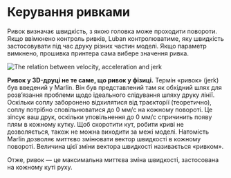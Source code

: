 Керування ривками
====

Ривок визначає швидкість, з якою головка може проходити повороти. Якщо ввімкнено контроль ривків, Luban контролюватиме, яку швидкість застосовувати під час друку різних частин моделі. Якщо параметр вимкнено, прошивка принтера сама вибере значення ривка.

![The relation between velocity, acceleration and jerk](../images/velocity_acceleration_jerk.svg)

**Ривок у 3D-друці не те саме, що ривок у фізиці.** Термін «ривок» (jerk) був введений у Marlin. Він був представлений там як обхідний шлях для розвʼязання проблеми щодо ідеального слідування шляху друку лінії. Оскільки соплу заборонено відхилятися від траєкторії (теоретично), соплу потрібно сповільнюватися до 0 мм/с на кожному повороті. Це зіпсує ваш друк, оскільки уповільнення до 0 мм/с спричинить появу плям в кожному кутку. Щоб скоротити кут, робити криві не дозволяється, також не можна виходити за межі моделі. Натомість Marlin дозволяє миттєво змінювати вектор швидкості в кожному повороті. Величина цієї зміни вектора швидкості називається «ривком».

Отже, ривок — це максимальна миттєва зміна швидкості, застосована на кожному куті руху.
